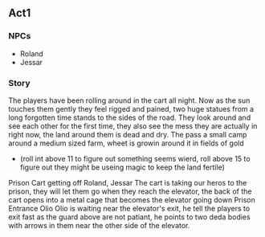 ## Act1
### NPCs

* Roland
* Jessar

### Story
The players have been rolling around in the cart all night.
Now as the sun touches them gently they feel rigged and pained, two huge statues from a long forgotten time stands to the sides of the road.
They look around and see each other for the first time, they also see the mess they are actually in right now, the land around them is dead and dry.
The pass a small camp around a medium sized farm, wheet is growin around it in fields of gold
* (roll int above 11 to figure out something seems wierd, roll above 15 to figure out they might be useing magic to keep the land fertile)



Prison Cart getting off	Roland, Jessar		The cart is taking our heros to the prison, they will let them go when they reach the elevator, the back of the cart opens into a metal cage that becomes the elevator going down
Prison Entrance	Olio		Olio is waiting near the elevator's exit, he tell the players to exit fast as the guard above are not patiant, he points to two deda bodies with arrows in them near the other side of the elevator.
